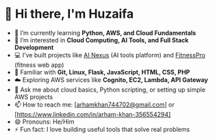# 👋 Hi there, I'm Huzaifa

- 🌱 I’m currently learning **Python, AWS, and Cloud Fundamentals**
- 👀 I’m interested in **Cloud Computing, AI Tools, and Full Stack Development**
- 💻 I’ve built projects like [AI Nexus](#) (AI tools platform) and [FitnessPro](#) (fitness web app)
- 🧠 Familiar with **Git, Linux, Flask, JavaScript, HTML, CSS, PHP**
- ☁️ Exploring AWS services like **Cognito, EC2, Lambda, API Gateway**
- 💬 Ask me about cloud basics, Python scripting, or setting up simple AWS projects
- 📫 How to reach me: [arhamkhan744702@gmail.com] or [https://www.linkedin.com/in/arham-khan-356554294]
- 😄 Pronouns: He/Him
- ⚡ Fun fact: I love building useful tools that solve real problems

<!---
ARHAM7447/ARHAM7447 is a ✨ special ✨ repository because its `README.md` (this file) appears on your GitHub profile.
You can click the Preview link to take a look at your changes.
--->

